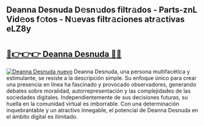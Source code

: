 ## Deanna Desnuda D𝚎sn𝚞dos filtr𝚊dos - Parts-znL Vid𝚎os f𝚘tos - N𝚞evas filtr𝚊ciones atr𝚊ctivas eLZ8y

# <h2><a href="http://mb2sg8l.tromn.icu/?c=Deanna+Desnuda">🔗👉👉👉 Deanna Desnuda 🔗🔗</a></h2>

[![Deanna Desnuda nuevo](https://i.imgur.com/pEAQMta.gif)](http://mb2sg8l.tromn.icu/?c=Deanna+Desnuda)
Deanna Desnuda, una persona multifacética y estimulante, se resiste a la descripción simple. Su enfoque único para crear una presencia en línea ha fascinado y provocado observadores, generando debates sobre moralidad, autorrepresentación y las complejidades de las sociedades digitales. Independientemente de sus decisiones futuras, su huella en la comunidad virtual es imborrable. Con una determinación inquebrantable y un atractivo innegable, el potencial de Deanna Desnuda en el ámbito digital es ilimitado.
